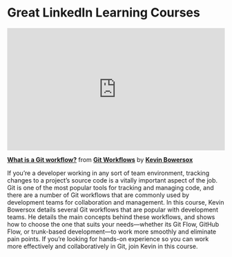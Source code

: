 <h1>Great LinkedIn Learning Courses</h1>

<div style="position:relative;height:0;padding-bottom:56.25%"><iframe width="640" height="360" src="https://www.linkedin.com/learning/embed/git-workflows/what-is-a-git-workflow?autoplay=false&claim=AQFYIDblJcMhfgAAAZJmuf2QCcsq01xJjmdb1Y9h49pJw0Za4p_Js2tGyXWslSU6N0LDjvN6pZq3-D55SNgdxNNsyV-EAqO3-ODAu0H780iNsOVPi1O849_YE4KaHT1FIpOT0720o2a3ahzWR8C47JLTH5ux1JuhXFiWPFvcFxasMQfvlwEtyDXv3cJH20NpmI50OUZUoI_8MX89BxWFsiHflx4mF0A-T5Mi6_cts9COFtHDNwLx8VzoJSYOeq2swtmuzz_gNBqxqjFhqxUf08O6VDef8uieFp-RLxl6btADMm2HWSABp3njrEB2LxnWgLuXF1Q70QDFoNnvF-e5mpXE8_PqMk7YKSPRjMwj-DnuNrmiTUgF2dpViH9EXlQNMIwJ_U9toVE9CEBaFbQ4e5Y0PGZeIf-3R-nQwO1xn2f0BL0BNxvYCg8I7CXmGG0FUDBiQ5QhbrGUMEH6FTR0LwR3dbBB55mbGedEFFFfc8gNT5LxkU2KxHHMWfjanAUm5wV6LR2ygtmjTnf-GaUYzXvJ5rCfI5dsPK-cHbtNxGuhLNgiqQWXwZQmVhZ0qeThHY2AVIetvnKP3BGO9wTePRBbUeVZMHuGVKkqDySKAtNmf6CimO5vbtaCH7Fd4yRL2DipRaAgJ7YQ9yu7irfmLf3naVwLK2i0r5yTS1O0ArxgUUF12UrWlxSDEiMMPWbY4KiHHJvFcWvHeg8-gTcONZlt68LrnYA3VVuGL8i7_pAICFPEWcKYH9g-f7ZJcvz-6skGukiwbOBlzjoXVFNqNwcNxs54yHT4JTF0GgFBwU7KH1UTzhfvbGy1zDYJ-_ozgm7wAuUCCibfgV4kVJ6pZ8qWgo_j9HKMf25C5rApjo6ixoQw-gyqODoBGEywrKNM5VtQf-frgdfjVp-YIvWalIdKDOhBAq5hIA2oF4F7t0KsNP_SkxNZiTJAkxk726GgWNy_RKy8cBL5-mHDryFgPFO8ejS4mnt2D63B0RTRhh9_hmJGilRJWf5CET4wGISxSTO7_dTZTIsx_11xAs3DrNplSm1tzUzZQJoiaO-q0fGtkcU23xe0921flWaowaBKIg5kK8NhifajDeLLAIxmNo-k-R4OuwRYa2fcrn45uGJnqQZD7LpJf6WdYC4jEo6pb88UT9el3CnOhFv2Mx4u9Be9xu5z2cOcIIrHo0TdfVDov8MkQZFnnbdMm2HLPaWtHynsZdtIws-Pozz1glEiOM3LO9E" mozallowfullscreen="true" webkitallowfullscreen="true" allowfullscreen="true" frameborder="0" style="position:absolute;width:100%;height:100%;left:0"></iframe></div><p><strong><a href="https://www.linkedin.com/learning/git-workflows/what-is-a-git-workflow?trk=embed_lil">What is a Git workflow?</a></strong> from <strong><a href="https://www.linkedin.com/learning/git-workflows?trk=embed_lil">Git Workflows</a></strong> by <strong><a href="https://www.linkedin.com/learning/instructors/kevin-bowersox?trk=embed_lil">Kevin Bowersox</a></strong></p>

If you’re a developer working in any sort of team environment, tracking changes to a project’s source code is a vitally important aspect of the job. Git is one of the most popular tools for tracking and managing code, and there are a number of Git workflows that are commonly used by development teams for collaboration and management. In this course, Kevin Bowersox details several Git workflows that are popular with development teams. He details the main concepts behind these workflows, and shows how to choose the one that suits your needs—whether its Git Flow, GitHub Flow, or trunk-based development—to work more smoothly and eliminate pain points. If you’re looking for hands-on experience so you can work more effectively and collaboratively in Git, join Kevin in this course.
